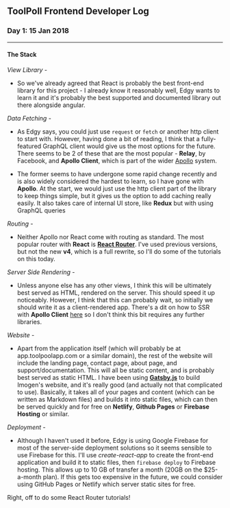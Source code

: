 ## ToolPoll Frontend Developer Log

### Day 1: 15 Jan 2018
___
#### The Stack

*View Library* -
   * So we've already agreed that React is probably the best front-end library for this project - I already know it reasonably well, Edgy wants to learn it and it's probably the best supported and documented library out there alongside angular.

*Data Fetching* -

   * As Edgy says, you could just use `request` or `fetch` or another http client to start with.  However, having done a bit of reading, I think that a fully-featured GraphQL client would give us the most options for the future.  There seems to be 2 of these that are the most popular - **Relay**, by Facebook, and **Apollo Client**, which is part of the wider [Apollo](www.apollographql.com) system.

   * The former seems to have undergone some rapid change recently and is also widely considered the hardest to learn, so I have gone with **Apollo**.  At the start, we would just use the http client part of the library to keep things simple, but it gives us the option to add caching really easily.  It also takes care of internal UI store, like **Redux** but with using GraphQL queries

*Routing* -

   * Neither Apollo nor React come with routing as standard.  The most popular router with **React** is [**React Router**](https://reacttraining.com/react-router/).  I've used previous versions, but not the new **v4**, which is a full rewrite, so I'll do some of the tutorials on this today.

*Server Side Rendering* -

  * Unless anyone else has any other views, I think this will be ultimately best served as HTML, rendered on the server.  This should speed it up noticeably.  However, I think that this can probably wait, so initially we should write it as a client-rendered app.  There's a dit on how to SSR with **Apollo Client** [here](https://github.com/apollographql/apollo-client/blob/master/docs/source/recipes/server-side-rendering.md) so I don't think this bit requires any further libraries.

*Website* -

  * Apart from the application itself (which will probably be at app.toolpoolapp.com or a similar domain), the rest of the website will include the landing page, contact page, about page, and support/documentation.  This will all be static content, and is probably best served as static HTML.  I have been using [**Gatsby.js**](https://www.gatsbyjs.org/) to build Imogen's website, and it's really good (and actually not that complicated to use).  Basically, it takes all of your pages and content (which can be written as Markdown files) and builds it into static files, which can then be served quickly and for free on **Netlify**, **Github Pages** or **Firebase Hosting** or similar.

*Deployment* -

   * Although I haven't used it before, Edgy is using Google Firebase for most of the server-side deployment solutions so it seems sensible to use Firebase for this.  I'll use *create-react-app* to create the front-end application and build it to static files, then `firebase deploy` to Firebase hosting.  This allows up to 10 GB of transfer a month (20GB on the $25-a-month plan).  If this gets too expensive in the future, we could consider using GitHub Pages or Netlify which server static sites for free.

Right, off to do some React Router tutorials!






